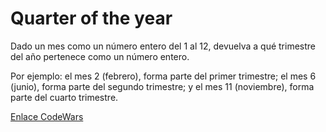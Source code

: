 # Quarter of the year

Dado un mes como un número entero del 1 al 12, devuelva a qué trimestre del año pertenece como un número entero.

Por ejemplo: el mes 2 (febrero), forma parte del primer trimestre; el mes 6 (junio), 
forma parte del segundo trimestre; y el mes 11 (noviembre), forma parte del cuarto trimestre.

[Enlace CodeWars](https://www.codewars.com/kata/5ce9c1000bab0b001134f5af/train/python)
